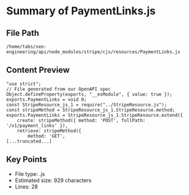 # Summary of PaymentLinks.js
  
## File Path
`/home/tabs/seo-engineering/api/node_modules/stripe/cjs/resources/PaymentLinks.js`

## Content Preview
```
"use strict";
// File generated from our OpenAPI spec
Object.defineProperty(exports, "__esModule", { value: true });
exports.PaymentLinks = void 0;
const StripeResource_js_1 = require("../StripeResource.js");
const stripeMethod = StripeResource_js_1.StripeResource.method;
exports.PaymentLinks = StripeResource_js_1.StripeResource.extend({
    create: stripeMethod({ method: 'POST', fullPath: '/v1/payment_links' }),
    retrieve: stripeMethod({
        method: 'GET',
[...truncated...]
```

## Key Points
- File type: .js
- Estimated size: 929 characters
- Lines: 28
